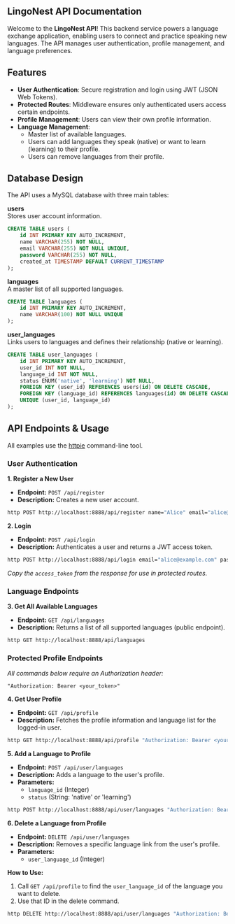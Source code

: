 ## LingoNest API Documentation

Welcome to the **LingoNest API**! This backend service powers a language exchange application, enabling users to connect and practice speaking new languages. The API manages user authentication, profile management, and language preferences.

## Features

- **User Authentication**: Secure registration and login using JWT (JSON Web Tokens).
- **Protected Routes**: Middleware ensures only authenticated users access certain endpoints.
- **Profile Management**: Users can view their own profile information.
- **Language Management**:
  - Master list of available languages.
  - Users can add languages they speak (native) or want to learn (learning) to their profile.
  - Users can remove languages from their profile.

## Database Design

The API uses a MySQL database with three main tables:

**users**  
Stores user account information.

```sql
CREATE TABLE users (
    id INT PRIMARY KEY AUTO_INCREMENT,
    name VARCHAR(255) NOT NULL,
    email VARCHAR(255) NOT NULL UNIQUE,
    password VARCHAR(255) NOT NULL,
    created_at TIMESTAMP DEFAULT CURRENT_TIMESTAMP
);
```

**languages**  
A master list of all supported languages.

```sql
CREATE TABLE languages (
    id INT PRIMARY KEY AUTO_INCREMENT,
    name VARCHAR(100) NOT NULL UNIQUE
);
```

**user_languages**  
Links users to languages and defines their relationship (native or learning).

```sql
CREATE TABLE user_languages (
    id INT PRIMARY KEY AUTO_INCREMENT,
    user_id INT NOT NULL,
    language_id INT NOT NULL,
    status ENUM('native', 'learning') NOT NULL,
    FOREIGN KEY (user_id) REFERENCES users(id) ON DELETE CASCADE,
    FOREIGN KEY (language_id) REFERENCES languages(id) ON DELETE CASCADE,
    UNIQUE (user_id, language_id)
);
```

## API Endpoints & Usage

All examples use the [httpie](https://httpie.io/) command-line tool.

### **User Authentication**

**1. Register a New User**

- **Endpoint:** `POST /api/register`
- **Description:** Creates a new user account.

```bash
http POST http://localhost:8888/api/register name="Alice" email="alice@example.com" password="Password!123"
```

**2. Login**

- **Endpoint:** `POST /api/login`
- **Description:** Authenticates a user and returns a JWT access token.

```bash
http POST http://localhost:8888/api/login email="alice@example.com" password="Password!123"
```
*Copy the `access_token` from the response for use in protected routes.*

### **Language Endpoints**

**3. Get All Available Languages**

- **Endpoint:** `GET /api/languages`
- **Description:** Returns a list of all supported languages (public endpoint).

```bash
http GET http://localhost:8888/api/languages
```

### **Protected Profile Endpoints**

*All commands below require an Authorization header:*

```
"Authorization: Bearer <your_token>"
```

**4. Get User Profile**

- **Endpoint:** `GET /api/profile`
- **Description:** Fetches the profile information and language list for the logged-in user.

```bash
http GET http://localhost:8888/api/profile "Authorization: Bearer <your_token>"
```

**5. Add a Language to Profile**

- **Endpoint:** `POST /api/user/languages`
- **Description:** Adds a language to the user's profile.
- **Parameters:**
  - `language_id` (Integer)
  - `status` (String: 'native' or 'learning')

```bash
http POST http://localhost:8888/api/user/languages "Authorization: Bearer <your_token>" language_id=1 status=native
```

**6. Delete a Language from Profile**

- **Endpoint:** `DELETE /api/user/languages`
- **Description:** Removes a specific language link from the user's profile.
- **Parameters:**
  - `user_language_id` (Integer)

**How to Use:**
1. Call `GET /api/profile` to find the `user_language_id` of the language you want to delete.
2. Use that ID in the delete command.

```bash
http DELETE http://localhost:8888/api/user/languages "Authorization: Bearer <your_token>" user_language_id=2
```
